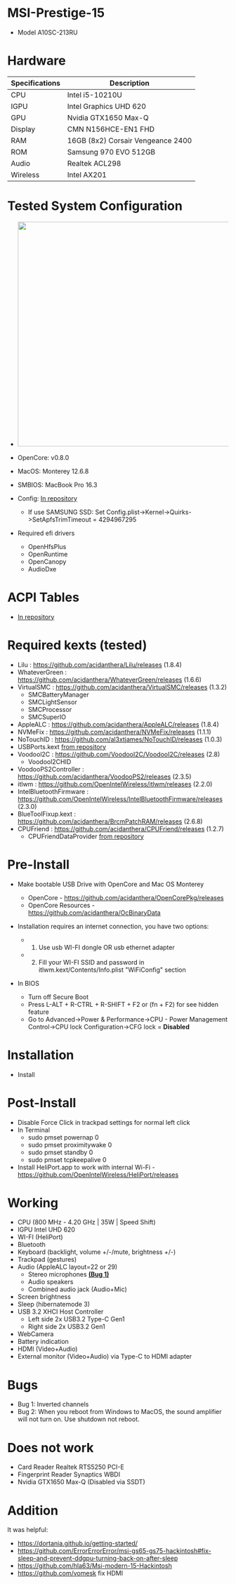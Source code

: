 # MSI-Prestige-15
- Model A10SC-213RU

# Hardware
|Specifications | Description|
|-|-|
|CPU       | Intel i5-10210U|
|IGPU      | Intel Graphics UHD 620|
|GPU       | Nvidia GTX1650 Max-Q
|Display   | CMN N156HCE-EN1 FHD
|RAM       | 16GB (8x2) Corsair Vengeance 2400|
|ROM       | Samsung 970 EVO 512GB|
|Audio     | Realtek ACL298|
|Wireless  | Intel AX201|

# Tested System Configuration
- <img src="https://github.com/KerKerOgh/MSI-Prestige-15-Hackintosh/blob/master/Screenshot.png/" width=512>
- OpenCore: v0.8.0
- MacOS: Monterey 12.6.8
- SMBIOS: MacBook Pro 16.3
- Config: [In repository](/OpenCore/config.plist)
  - If use SAMSUNG SSD: Set Config.plist->Kernel->Quirks->SetApfsTrimTimeout = 4294967295

- Required efi drivers
  - OpenHfsPlus
  - OpenRuntime
  - OpenCanopy
  - AudioDxe
 
# ACPI Tables
- [In repository](/ACPI/patched)

# Required kexts (tested)
- Lilu : https://github.com/acidanthera/Lilu/releases (1.8.4)
- WhateverGreen : https://github.com/acidanthera/WhateverGreen/releases (1.6.6)
- VirtualSMC : https://github.com/acidanthera/VirtualSMC/releases (1.3.2)
  - SMCBatteryManager
  - SMCLightSensor
  - SMCProcessor
  - SMCSuperIO
- AppleALC : https://github.com/acidanthera/AppleALC/releases (1.8.4)
- NVMeFix : https://github.com/acidanthera/NVMeFix/releases (1.1.1)
- NoTouchID : https://github.com/al3xtjames/NoTouchID/releases (1.0.3)
- USBPorts.kext [from repository](/Kexts)
- Voodool2C : https://github.com/VoodooI2C/VoodooI2C/releases (2.8)
  - Voodool2CHID
- VoodooPS2Controller : https://github.com/acidanthera/VoodooPS2/releases (2.3.5)
- itlwm : https://github.com/OpenIntelWireless/itlwm/releases (2.2.0)
- IntelBluetoothFirmware : https://github.com/OpenIntelWireless/IntelBluetoothFirmware/releases (2.3.0)
- BlueToolFixup.kext : https://github.com/acidanthera/BrcmPatchRAM/releases (2.6.8)
- CPUFriend : https://github.com/acidanthera/CPUFriend/releases (1.2.7)
  - CPUFriendDataProvider [from repository](/Kexts)

# Pre-Install
- Make bootable USB Drive with OpenCore and Mac OS Monterey
  - OpenCore - https://github.com/acidanthera/OpenCorePkg/releases
  - OpenCore Resources - https://github.com/acidanthera/OcBinaryData
  
- Installation requires an internet connection, you have two options:
  - 1. Use usb WI-FI dongle OR usb ethernet adapter
  - 2. Fill your WI-FI SSID and password in itlwm.kext/Contents/Info.plist "WiFiConfig" section

- In BIOS
  - Turn off Secure Boot
  - Press L-ALT + R-CTRL + R-SHIFT + F2 or (fn + F2) for see hidden feature
  - Go to Advanced->Power & Performance->CPU - Power Management Control->CPU lock Configuration->CFG lock = **Disabled**

# Installation
- Install

# Post-Install
- Disable Force Click in trackpad settings for normal left click
- In Terminal
  - sudo pmset powernap 0
  - sudo pmset proximitywake 0
  - sudo pmset standby 0
  - sudo pmset tcpkeepalive 0
- Install HeliPort.app to work with internal Wi-Fi \- https://github.com/OpenIntelWireless/HeliPort/releases

# Working
- CPU (800 MHz - 4.20 GHz | 35W | Speed Shift)
- IGPU Intel UHD 620
- WI-FI (HeliPort)
- Bluetooth
- Keyboard (backlight, volume +/-/mute, brightness +/-)
- Trackpad (gestures)
- Audio (AppleALC layout=22 or 29)
  - Stereo microphones [**(Bug 1)**](#Bugs)
  - Audio speakers
  - Combined audio jack (Audio+Mic)
- Screen brightness
- Sleep (hibernatemode 3)
- USB 3.2 XHCI Host Controller 
  - Left side 2x USB3.2 Type-C Gen1
  - Right side 2x USB3.2 Gen1
- WebCamera
- Battery indication
- HDMI (Video+Audio)
- External monitor (Video+Audio) via Type-C to HDMI adapter  

# Bugs
- Bug 1: Inverted channels
- Bug 2: When you reboot from Windows to MacOS, the sound amplifier will not turn on. Use shutdown not reboot.

# Does not work
- Card Reader Realtek RTS5250 PCI-E
- Fingerprint Reader Synaptics WBDI
- Nvidia GTX1650 Max-Q (Disabled via SSDT)

# Addition
It was helpful:
- https://dortania.github.io/getting-started/
- https://github.com/ErrorErrorError/msi-gs65-gs75-hackintosh#fix-sleep-and-prevent-ddgpu-turning-back-on-after-sleep
- https://github.com/hla63/Msi-modern-15-Hackintosh
- https://github.com/vomesk fix HDMI

